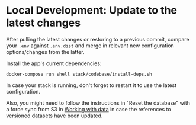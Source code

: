 Local Development: Update to the latest changes
===============================================

After pulling the latest changes or restoring to a previous commit, compare your `.env` against `.env.dist` and merge in relevant new configuration options/changes from the latter.

Install the app's current dependencies:

    docker-compose run shell stack/codebase/install-deps.sh

In case your stack is running, don't forget to restart it to use the latest configuration.

Also, you might need to follow the instructions in "Reset the database" with a force sync from S3 in [Working with data](23-local-dev-working-with-data.md) in case the references to versioned datasets have been updated.
